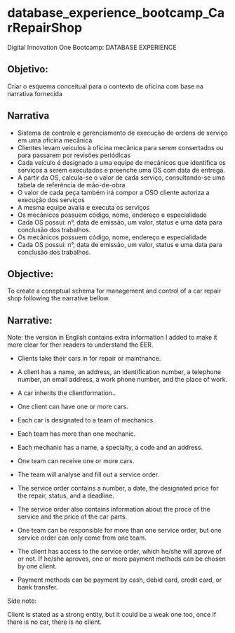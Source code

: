 # database_experience_bootcamp_CarRepairShop


Digital Innovation One Bootcamp: DATABASE EXPERIENCE

## Objetivo:
Criar o esquema conceitual para o contexto de oficina com base na narrativa fornecida

## Narrativa
* Sistema de controle e gerenciamento de execução de ordens de serviço em uma oficina mecânica
* Clientes levam veículos à oficina mecânica para serem consertados ou para passarem por revisões  periódicas
* Cada veículo é designado a uma equipe de mecânicos que identifica os serviços a serem executados e preenche uma OS com data de entrega.
* A partir da OS, calcula-se o valor de cada serviço, consultando-se uma tabela de referência de mão-de-obra
* O valor de cada peça também irá compor a OSO cliente autoriza a execução dos serviços
* A mesma equipe avalia e executa os serviços
* Os mecânicos possuem código, nome, endereço e especialidade
* Cada OS possui: n°, data de emissão, um valor, status e uma data para conclusão dos trabalhos.
* Os mecânicos possuem código, nome, endereço e especialidade
* Cada OS possui: n°, data de emissão, um valor, status e uma data para conclusão dos trabalhos.

## Objective:

To create a coneptual schema for management and control of a car repair shop following the narrative bellow.

## Narrative:
Note: the version in English contains extra information I added to make it more clear for ther readers to understand the EER.

* Clients take their cars in for repair or maintnance.

* A client has a name, an address, an identification number, a telephone number, an email address, a work phone number, and the place of work.

* A car inherits the clientformation..

* One client can have one or more cars.

* Each car is designated to a team of mechanics. 

* Each team has more than one mechanic.

* Each mechanic has a name, a specialty, a code and an address.

* One team can receive one or more cars.

* The team will analyse and fill out a service order.

* The service order contains a number, a date, the designated price for the repair, status, and a deadline. 

* The service order also contains information about the proce of the service and the price of the car parts.

* One team can be responsible for more than one service order, but one service order can only come from one team.

* The client has access to the service order, which he/she will aprove of or not.
If he/she aproves, one or more payment methods can be chosen by one client.

* Payment methods can be payment by cash, debid card, credit card, or bank transfer.

Side note:

Client is stated as a strong entity, but it could be a weak one too, once if there is no car, there is no client.
